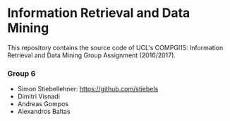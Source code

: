 # Information Retrieval and Data Mining
This repository contains the source code of UCL's COMPGI15: Information Retrieval and Data Mining Group Assignment (2016/2017).

### Group 6
* Simon Stiebellehner: https://github.com/stiebels
* Dimitri Visnadi
* Andreas Gompos
* Alexandros Baltas
